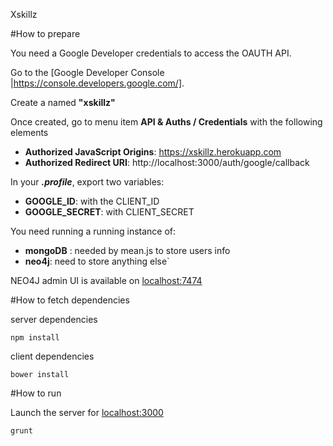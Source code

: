 Xskillz



#How to prepare

You need a Google Developer credentials to access the OAUTH API. 

Go to the [Google Developer Console |https://console.developers.google.com/].

Create a named **"xskillz"**

Once created, go to menu item **API & Auths / Credentials** with the following elements

* **Authorized JavaScript Origins**: https://xskillz.herokuapp.com
* **Authorized Redirect URI**: http://localhost:3000/auth/google/callback

In your ***.profile***, export two variables: 

* **GOOGLE_ID**: with the CLIENT_ID
* **GOOGLE_SECRET**: with CLIENT_SECRET

You need running a running instance of:

* **mongoDB** : needed by mean.js to store users info
* **neo4j**: need to store anything else`

NEO4J admin UI is available on [localhost:7474](http://localhost:7474)


#How to fetch dependencies

server dependencies

	npm install

client dependencies

	bower install

#How to run 

Launch the server for [localhost:3000](http://localhost:3000)

	grunt